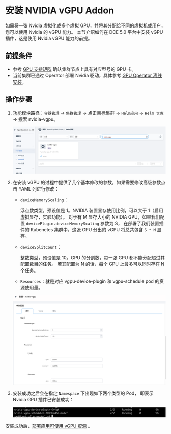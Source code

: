 # 安装 NVIDIA vGPU Addon

如需将一张 Nvidia 虚拟化成多个虚拟 GPU，并将其分配给不同的虚拟机或用户，您可以使用 Nvidia 的 vGPU 能力。
本节介绍如何在 DCE 5.0 平台中安装 vGPU 插件，这是使用 Nvidia vGPU 能力的前提。
## 前提条件

- 参考 [GPU 支持矩阵](gpu_matrix.md) 确认集群节点上具有对应型号的 GPU 卡。
- 当前集群已通过 Operator 部署 Nvidia 驱动，具体参考 [GPU Operator 离线安装](./install_nvidia_driver_of_operator.md)。

## 操作步骤

1. 功能模块路径：`容器管理` -> `集群管理` -> 点击目标集群 -> `Helm应用` -> `Helm 仓库` -> 搜索 nvidia-vgpu。

    ![Alt text](./images/vgpu-addon.png)

2. 在安装 vGPU 的过程中提供了几个基本修改的参数，如果需要修改高级参数点击 YAML 列进行修改：

    - `deviceMemoryScaling`：

        浮点数类型，预设值是 1。NVIDIA 装置显存使用比例，可以大于 1（启用虚拟显存，实验功能）。
        对于有 M 显存大小的 NVIDIA GPU，如果我们配置 `devicePlugin.deviceMemoryScaling` 参数为 S，
        在部署了我们装置插件的 Kubenetes 集群中，这张 GPU 分出的 vGPU 将总共包含 `S * M` 显存。

    - `deviceSplitCount`：

        整数类型，预设值是 10。GPU 的分割数，每一张 GPU 都不能分配超过其配置数目的任务。
        若其配置为 N 的话，每个 GPU 上最多可以同时存在 N 个任务。

    - `Resources`：就是对应 vgpu-device-plugin 和 vgpu-schedule pod 的资源使用量。

    ![Alt text](./images/vgpu-pararm.png)

3. 安装成功之后会在指定 `Namespace` 下出现如下两个类型的 Pod，
   即表示 Nvidia GPU 插件已安装成功：
   
    ![Alt text](./images/vgpu-pod.png)

安装成功后，[部署应用可使用 vGPU 资源](vgpu_user.md) 。
